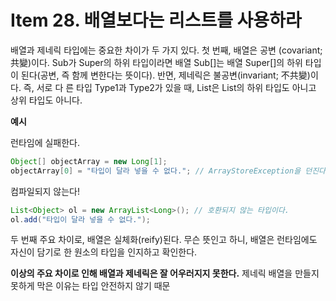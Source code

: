 # Item 28. 배열보다는 리스트를 사용하라

배열과 제네릭 타입에는 중요한 차이가 두 가지 있다.
첫 번째, 배열은 공변 (covariant; 共變)이다. Sub가 Super의 하위 타입이라면 배열 Sub[]는 배열 Super[]의 하위 타입이 된다(공변, 즉 함께 변한다는 뜻이다).
반면, 제네릭은 불공변(invariant; 不共變)이다. 즉, 서로 다 른 타입 Type1과 Type2가 있을 때, List<Type1>은 List<Type2>의 하위 타입도 아니고 상위 타입도 아니다.

**예시**

런타임에 실패한다.
```java
Object[] objectArray = new Long[1];
objectArray[0] = "타입이 달라 넣을 수 없다."; // ArrayStoreException을 던진다.
```

컴파일되지 않는다!
```java
List<Object> ol = new ArrayList<Long>(); // 호환되지 않는 타입이다.
ol.add("타입이 달라 넣을 수 없다.");
```

두 번째 주요 차이로, 배열은 실체화(reify)된다.
무슨 뜻인고 하니, 배열은 런타임에도 자신이 담기로 한 원소의 타입을 인지하고 확인한다.


**이상의 주요 차이로 인해 배열과 제네릭은 잘 어우러지지 못한다.**
제네릭 배열을 만들지 못하게 막은 이유는 타입 안전하지 않기 때문
